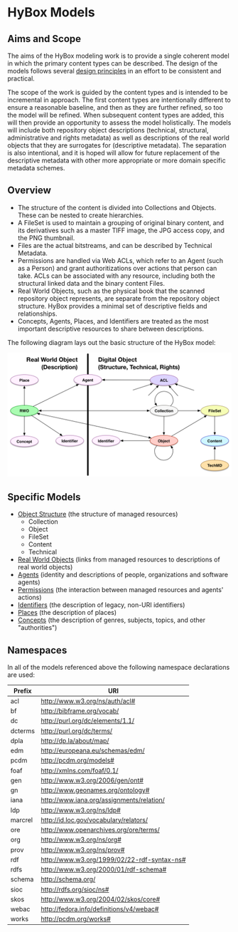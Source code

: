 
# HyBox Models

## Aims and Scope

The aims of the HyBox modeling work is to provide a single coherent model in which the primary content types can be described. The design of the models follows several [design principles][principles] in an effort to be consistent and practical.  

The scope of the work is guided by the content types and is intended to be incremental in approach.  The first content types are intentionally different to ensure a reasonable baseline, and then as they are further refined, so too the model will be refined.  When subsequent content types are added, this will then provide an opportunity to assess the model holistically.  The models will include both repository object descriptions (technical, structural, administrative and rights metadata) as well as descriptions of the real world objects that they are surrogates for (descriptive metadata).  The separation is also intentional, and it is hoped will allow for future replacement of the descriptive metadata with other more appropriate or more domain specific metadata schemes.

## Overview

* The structure of the content is divided into Collections and Objects.  These can be nested to create hierarchies.
* A FileSet is used to maintain a grouping of original binary content, and its derivatives such as a master TIFF image, the JPG access copy, and the PNG thumbnail.
* Files are the actual bitstreams, and can be described by Technical Metadata.
* Permissions are handled via Web ACLs, which refer to an Agent (such as a Person) and grant authoritizations over actions that person can take.  ACLs can be associated with any resource, including both the structural linked data and the binary content Files.
* Real World Objects, such as the physical book that the scanned repository object represents, are separate from the repository object structure.  HyBox provides a minimal set of descriptive fields and relationships.
* Concepts, Agents, Places, and Identifiers are treated as the most important descriptive resources to share between descriptions.

The following diagram lays out the basic structure of the HyBox model:

![Overview Diagram](images/high_level.png)

## Specific Models

* [Object Structure][structure] (the structure of managed resources)
  * Collection
  * Object
  * FileSet
  * Content
  * Technical
* [Real World Objects][rwo] (links from managed resources to descriptions of real world objects)
* [Agents][agents] (identity and descriptions of people, organizations and software agents)
* [Permissions][permissions] (the interaction between managed resources and agents' actions)
* [Identifiers][identifiers] (the description of legacy, non-URI identifiers)
* [Places][places] (the description of places)
* [Concepts][concepts] (the description of genres, subjects, topics, and other "authorities")


## Namespaces

In all of the models referenced above the following namespace declarations are used:

| Prefix  | URI                                                  |
|---------|------------------------------------------------------|
| acl     | http://www.w3.org/ns/auth/acl#                       |
| bf      | http://bibframe.org/vocab/                           |
| dc      | http://purl.org/dc/elements/1.1/                     |
| dcterms | http://purl.org/dc/terms/                            |
| dpla    | http://dp.la/about/map/                              |
| edm     | http://europeana.eu/schemas/edm/                     |
| pcdm    | http://pcdm.org/models#                              |
| foaf	  | http://xmlns.com/foaf/0.1/                           |
| gen     | http://www.w3.org/2006/gen/ont#                      |
| gn      | http://www.geonames.org/ontology#                    |
| iana    | http://www.iana.org/assignments/relation/            |
| ldp	  | http://www.w3.org/ns/ldp#                            |
| marcrel | http://id.loc.gov/vocabulary/relators/               |
| ore     | http://www.openarchives.org/ore/terms/               |
| org     | http://www.w3.org/ns/org#                            |
| prov    | http://www.w3.org/ns/prov#                           |
| rdf     | http://www.w3.org/1999/02/22-rdf-syntax-ns#          |
| rdfs    | http://www.w3.org/2000/01/rdf-schema#                |
| schema  | http://schema.org/                                   |
| sioc    | http://rdfs.org/sioc/ns#                             |
| skos    | http://www.w3.org/2004/02/skos/core#                 |
| webac   | http://fedora.info/definitions/v4/webac#             |
| works   | http://pcdm.org/works#                               | 


[principles]: /notes/design_principles.md
[structure]: structure.md
[rwo]: rwo.md
[agents]: agents.md
[permissions]: permissions.md
[identifiers]: identifiers.md
[places]: places.md
[concepts]: concepts.md




